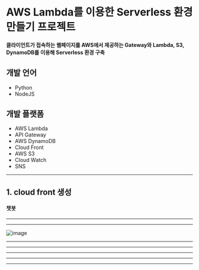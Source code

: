 # AWS Lambda를 이용한 Serverless 환경 만들기 프로젝트
 
#### 클라이언트가 접속하는 웹페이지를 AWS에서 제공하는 Gateway와 Lambda, S3, DynamoDB를 이용해 Serverless 환경 구축

## 개발 언어
  - Python
  - NodeJS
  
## 개발 플랫폼
  - AWS Lambda
  - API Gateway
  - AWS DynamoDB
  - Cloud Front
  - AWS S3
  - Cloud Watch
  - SNS

<hr/>

## 1. cloud front 생성


#### 챗봇

<hr/>


<hr/>

![image](https://user-images.githubusercontent.com/55127182/109089643-ece01a00-7754-11eb-80f7-820b9e5a5c95.png)

<hr/>

<hr/>


<hr/>




<hr/>


<hr/>



